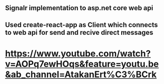 ## Signalr implementation to asp.net core web api
## Used create-react-app as Client which connects to web api for send and recive direct messages
# https://www.youtube.com/watch?v=AOPq7ewHOqs&feature=youtu.be&ab_channel=AtakanErt%C3%BCrk